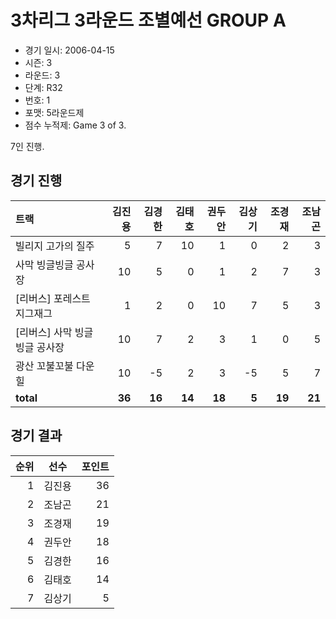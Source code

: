 # 3차리그 3라운드 조별예선 GROUP A

- 경기 일시: 2006-04-15
- 시즌: 3
- 라운드: 3
- 단계: R32
- 번호: 1
- 포맷: 5라운드제
- 점수 누적제: Game 3 of 3.



7인 진행.

## 경기 진행

| 트랙 | 김진용 | 김경한 | 김태호 | 권두안 | 김상기 | 조경재 | 조남곤 |
|:---|---:|---:|---:|---:|---:|---:|---:|
| 빌리지 고가의 질주 | 5 | 7 | 10 | 1 | 0 | 2 | 3 |
| 사막 빙글빙글 공사장 | 10 | 5 | 0 | 1 | 2 | 7 | 3 |
| [리버스] 포레스트 지그재그 | 1 | 2 | 0 | 10 | 7 | 5 | 3 |
| [리버스] 사막 빙글빙글 공사장 | 10 | 7 | 2 | 3 | 1 | 0 | 5 |
| 광산 꼬불꼬불 다운힐 | 10 | -5 | 2 | 3 | -5 | 5 | 7 |
| __total__ | __36__ | __16__ | __14__ | __18__ | __5__ | __19__ | __21__ |




## 경기 결과

| 순위 | 선수 | 포인트 |
|---:|:---:|---:|
| 1 | 김진용 | 36 |
| 2 | 조남곤 | 21 |
| 3 | 조경재 | 19 |
| 4 | 권두안 | 18 |
| 5 | 김경한 | 16 |
| 6 | 김태호 | 14 |
| 7 | 김상기 | 5 |

